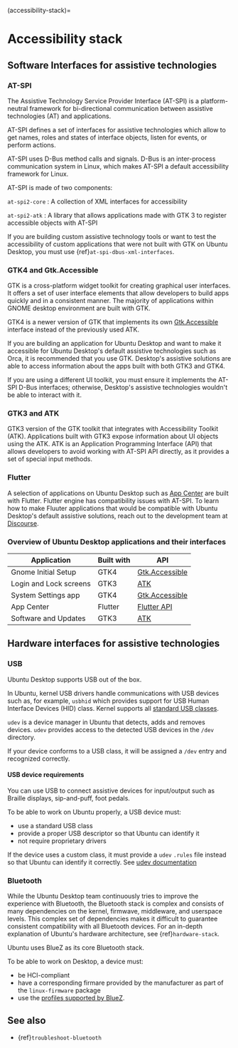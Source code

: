 (accessibility-stack)=
# Accessibility stack

## Software Interfaces for assistive technologies

### AT-SPI

The Assistive Technology Service Provider Interface (AT-SPI) is a platform-neutral framework for bi-directional communication between assistive technologies (AT) and applications. 

AT-SPI defines a set of interfaces for assistive technologies which allow to get names, roles and states of interface objects, listen for events, or perform actions. 

AT-SPI uses D-Bus method calls and signals. D-Bus is an inter-process communication system in Linux, which makes AT-SPI a default accessibility framework for Linux.  

AT-SPI is made of two components:

`at-spi2-core`
: A collection of XML interfaces for accessibility

`at-spi2-atk`
: A library that allows applications made with GTK 3 to register accessible objects with AT-SPI

If you are building custom assistive technology tools or want to test the accessibility of custom applications that were not built with GTK on Ubuntu Desktop, you must use {ref}`at-spi-dbus-xml-interfaces`.

### GTK4 and Gtk.Accessible

GTK is a cross-platform widget toolkit for creating graphical user interfaces. It offers a set of user interface elements that allow developers to build apps quickly and in a consistent manner. The majority of applications within GNOME desktop environment are built with GTK.       

GTK4 is a newer version of GTK that implements its own [Gtk.Accessible](https://docs.gtk.org/gtk4/iface.Accessible.html) interface instead of the previously used ATK.

If you are building an application for Ubuntu Desktop and want to make it accessible for Ubuntu Desktop's default assistive technologies such as Orca, it is recommended that you use GTK. Desktop's assistive solutions are able to access information about the apps built with both GTK3 and GTK4.

If you are using a different UI toolkit, you must ensure it implements the AT-SPI D-Bus interfaces; otherwise, Desktop's assistive technologies wouldn't be able to interact with it. 

### GTK3 and ATK 

GTK3 version of the GTK toolkit that integrates with Accessibility Toolkit (ATK). Applications built with GTK3 expose information about UI objects using the ATK. ATK is an Application Programming Interface (API) that allows developers to avoid working with AT-SPI API directly, as it provides a set of special input methods. 

### Flutter

A selection of applications on Ubuntu Desktop such as [App Center](https://github.com/ubuntu/app-center) are built with Flutter. Flutter engine has compatibility issues with AT-SPI. To learn how to make Fluuter applications that would be compatible with Ubuntu Desktop's default assistive solutions, reach out to the development team at [Discourse](https://discourse.ubuntu.com/tag/flutter).


### Overview of Ubuntu Desktop applications and their interfaces

| Application              | Built with    | API                                                                |
| ------------------------ | ------------- | ------------------------------------------------------------------ |
| Gnome Initial Setup      | GTK4          | [Gtk.Accessible](https://docs.gtk.org/gtk4/iface.Accessible.html)  |        
| Login and Lock screens   | GTK3          | [ATK](https://docs.gtk.org/atk/) |
| System Settings app      | GTK4          | [Gtk.Accessible](https://docs.gtk.org/gtk4/iface.Accessible.html) |
| App Center               | Flutter       | [Flutter API](https://docs.flutter.dev/ui/accessibility-and-internationalization/accessibility) |
| Software and Updates     | GTK3          | [ATK](https://docs.gtk.org/atk/) |


## Hardware interfaces for assistive technologies

### USB 

Ubuntu Desktop supports USB out of the box. 

In Ubuntu, kernel USB drivers handle communications with USB devices such as, for example, `usbhid` which provides support for USB Human Interface Devices (HID) class. Kernel supports all [standard USB classes](https://www.usb.org/defined-class-codes).

`udev` is a device manager in Ubuntu that detects, adds and removes devices. `udev` provides access to the detected USB devices in the `/dev` directory.

If your device conforms to a USB class, it will be assigned a `/dev` entry and recognized correctly.

#### USB device requirements

You can use USB to connect assistive devices for input/output such as Braille displays, sip-and-puff, foot pedals.

To be able to work on Ubuntu properly, a USB device must:

* use a standard USB class 
* provide a proper USB descriptor so that Ubuntu can identify it
* not require proprietary drivers

If the device uses a custom class, it must provide a `udev` `.rules` file instead so that Ubuntu can identify it correctly. See [udev documentation](https://www.man7.org/linux/man-pages/man7/udev.7.html) 

### Bluetooth 

While the Ubuntu Desktop team continuously tries to improve the experience with Bluetooth, the Bluetooth stack is complex and consists of many dependencies on the kernel, firmwave, middleware, and userspace levels. This complex set of dependencies makes it difficult to guarantee consistent compatibility with all Bluetooth devices. For an in-depth explanation of Ubuntu's hardware architecture, see {ref}`hardware-stack`.

Ubuntu uses BlueZ as its core Bluetooth stack. 

To be able to work on Desktop, a device must:

- be HCI-compliant
- have a corresponding firmare provided by the manufacturer as part of the `linux-firmware` package
- use the [profiles supported by BlueZ](https://www.bluez.org/profiles/).

## See also

* {ref}`troubleshoot-bluetooth`

